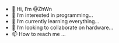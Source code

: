 - 👋 Hi, I’m @ZhWn
- 👀 I’m interested in programming...
- 🌱 I’m currently learning everything...
- 💞️ I’m looking to collaborate on hardware...
- 📫 How to reach me ...

<!---
ZhWn/ZhWn is a ✨ special ✨ repository because its `README.md` (this file) appears on your GitHub profile.
You can click the Preview link to take a look at your changes.
--->
